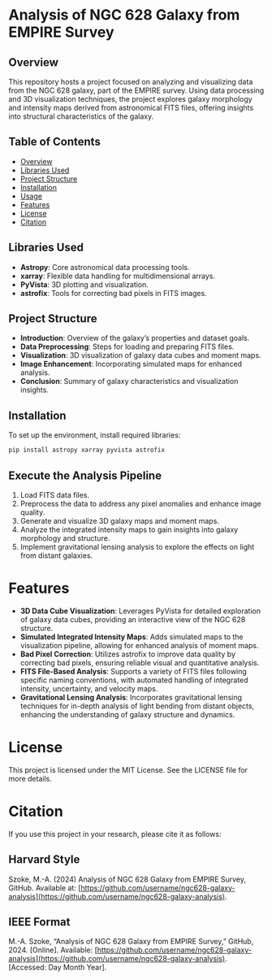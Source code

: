 # Analysis of NGC 628 Galaxy from EMPIRE Survey

## Overview
This repository hosts a project focused on analyzing and visualizing data from the NGC 628 galaxy, part of the EMPIRE survey. Using data processing and 3D visualization techniques, the project explores galaxy morphology and intensity maps derived from astronomical FITS files, offering insights into structural characteristics of the galaxy.

## Table of Contents
- [Overview](#overview)
- [Libraries Used](#libraries-used)
- [Project Structure](#project-structure)
- [Installation](#installation)
- [Usage](#usage)
- [Features](#features)
- [License](#license)
- [Citation](#citation)

## Libraries Used
- **Astropy**: Core astronomical data processing tools.
- **xarray**: Flexible data handling for multidimensional arrays.
- **PyVista**: 3D plotting and visualization.
- **astrofix**: Tools for correcting bad pixels in FITS images.

## Project Structure
- **Introduction**: Overview of the galaxy’s properties and dataset goals.
- **Data Preprocessing**: Steps for loading and preparing FITS files.
- **Visualization**: 3D visualization of galaxy data cubes and moment maps.
- **Image Enhancement**: Incorporating simulated maps for enhanced analysis.
- **Conclusion**: Summary of galaxy characteristics and visualization insights.

## Installation
To set up the environment, install required libraries:
```bash
pip install astropy xarray pyvista astrofix
```

## Execute the Analysis Pipeline
1. Load FITS data files.
2. Preprocess the data to address any pixel anomalies and enhance image quality.
3. Generate and visualize 3D galaxy maps and moment maps.
4. Analyze the integrated intensity maps to gain insights into galaxy morphology and structure.
5. Implement gravitational lensing analysis to explore the effects on light from distant galaxies.

# Features
- **3D Data Cube Visualization**: Leverages PyVista for detailed exploration of galaxy data cubes, providing an interactive view of the NGC 628 structure.
- **Simulated Integrated Intensity Maps**: Adds simulated maps to the visualization pipeline, allowing for enhanced analysis of moment maps.
- **Bad Pixel Correction**: Utilizes astrofix to improve data quality by correcting bad pixels, ensuring reliable visual and quantitative analysis.
- **FITS File-Based Analysis**: Supports a variety of FITS files following specific naming conventions, with automated handling of integrated intensity, uncertainty, and velocity maps.
- **Gravitational Lensing Analysis**: Incorporates gravitational lensing techniques for in-depth analysis of light bending from distant objects, enhancing the understanding of galaxy structure and dynamics.

# License
This project is licensed under the MIT License. See the LICENSE file for more details.

# Citation
If you use this project in your research, please cite it as follows:

## Harvard Style
Szoke, M.-A. (2024) Analysis of NGC 628 Galaxy from EMPIRE Survey, GitHub. Available at: [https://github.com/username/ngc628-galaxy-analysis](https://github.com/username/ngc628-galaxy-analysis).

## IEEE Format
M.-A. Szoke, “Analysis of NGC 628 Galaxy from EMPIRE Survey,” GitHub, 2024. [Online]. Available: [https://github.com/username/ngc628-galaxy-analysis](https://github.com/username/ngc628-galaxy-analysis). [Accessed: Day Month Year].
